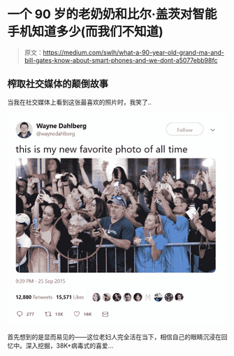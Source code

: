 # 一个 90 岁的老奶奶和比尔·盖茨对智能手机知道多少(而我们不知道)

> 原文：<https://medium.com/swlh/what-a-90-year-old-grand-ma-and-bill-gates-know-about-smart-phones-and-we-dont-a5077ebb98fc>

## 榨取社交媒体的颠倒故事

当我在社交媒体上看到这张最喜欢的照片时，我笑了..

![](img/abbc150bd420647e28470f5a47bf2bc6.png)

首先想到的是显而易见的——这位老妇人完全活在当下，相信自己的眼睛沉浸在回忆中。深入挖掘，38K+病毒式的喜爱…